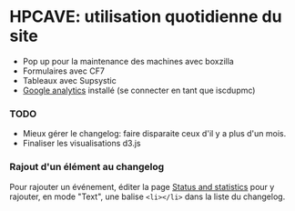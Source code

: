 # HPCAVE: utilisation quotidienne du site

* Pop up pour la maintenance des machines avec boxzilla
* Formulaires avec CF7
* Tableaux avec Supsystic
* [Google analytics](https://analytics.google.com/analytics/web/#embed/report-home/a113793669w169432023p169396718/) installé (se connecter en tant que iscdupmc)

### TODO
* Mieux gérer le changelog: faire disparaite ceux d'il y a plus d'un mois.
* Finaliser les visualisations d3.js

### Rajout d'un élément au changelog
Pour rajouter un événement, éditer la page [Status and statistics](http://hpcave.upmc.fr/index.php/resources/status/) pour y rajouter, en mode "Text", une balise `<li></li>` dans la liste du changelog.
